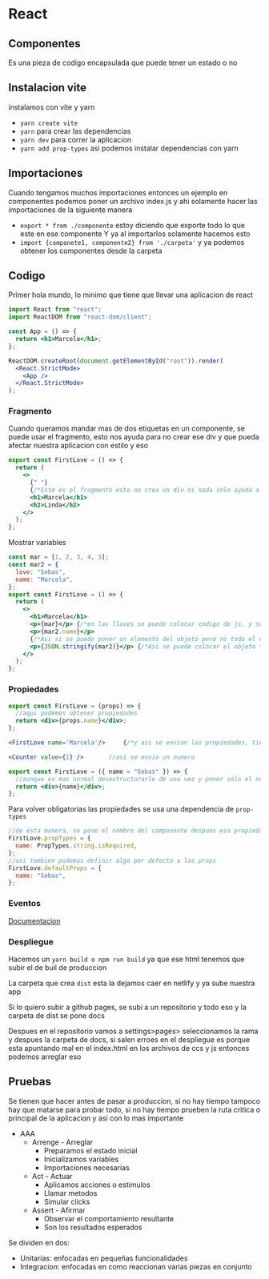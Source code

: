 # React

## Componentes

Es una pieza de codigo encapsulada que puede tener un estado o no

## Instalacion vite

instalamos con vite y yarn

- `yarn create vite`
- `yarn` para crear las dependencias
- `yarn dev` para correr la aplicacion
- `yarn add prop-types` asi podemos instalar dependencias con yarn

## Importaciones

Cuando tengamos muchos importaciones entonces un ejemplo en componentes podemos poner un archivo index.js y ahi solamente hacer las importaciones de la siguiente manera

- `export * from ./componente` estoy diciendo que exporte todo lo que este en ese componente
  Y ya al importarlos solamente hacemos esto
- `import {componete1, componente2} from './carpeta'` y ya podemos obtener los componentes desde la carpeta

## Codigo

Primer hola mundo, lo minimo que tiene que llevar una aplicacion de react

```jsx
import React from "react";
import ReactDOM from "react-dom/client";

const App = () => {
  return <h1>Marcela</h1>;
};

ReactDOM.createRoot(document.getElementById("root")).render(
  <React.StrictMode>
    <App />
  </React.StrictMode>
);
```

### Fragmento

Cuando queramos mandar mas de dos etiquetas en un componente, se puede usar el fragmento, esto nos ayuda para no crear ese div y que pueda afectar nuestra aplicacion con estilo y eso

```jsx
export const FirstLove = () => {
  return (
    <>
      {" "}
      {/*Este es el fragmento esto no crea un div ni nada solo ayuda a agrupar*/}
      <h1>Marcela</h1>
      <h2>Linda</h2>
    </>
  );
};
```

Mostrar variables

```jsx
const mar = [1, 2, 3, 4, 5];
const mar2 = {
  love: "Sebas",
  name: "Marcela",
};
export const FirstLove = () => {
  return (
    <>
      <h1>Marcela</h1>
      <p>{mar}</p> {/*en las llaves se puede colocar codigo de js, y se puede renderisar arreglos pero no objetos */}
      <p>{mar2.name}</p>
      {/*Asi si se puede poner un elemento del objeto pero no todo el objeto */}
      <p>{JSON.stringify(mar2)}</p> {/*Asi se puede colocar el objeto */}
    </>
  );
};
```

### Propiedades

```jsx
export const FirstLove = (props) => {
  //aqui podemos obtener propiedades
  return <div>{props.name}</div>;
};
```

```jsx
<FirstLove name='Marcela'/>     {/*y asi se envian las propiedades, tienen que tener el mismo nombre del que las pongamos*/}

<Counter value={1} />       //asi se envia un numero

```

```jsx
export const FirstLove = ({ name = "Sebas" }) => {
  //aunque es mas normal desestructurarlo de una vez y poner solo el nombre, igual se envia como el nombre, tambien le podemos agregar por defecto algo a las propiedades
  return <div>{name}</div>;
};
```

Para volver obligatorias las propiedades se usa una dependencia de `prop-types`

```jsx
//de esta manera, se pone el nombre del componente despues esa propiedad y un objeto con el nombre de las propiedades y despues lo que importamos y despues el tipo de dato y si es requerido
FirstLove.propTypes = {
  name: PropTypes.string.isRequired,
};
//asi tambien podemos definir algo por defecto a las props
FirstLove.defaultProps = {
  name: "Sebas",
};
```

### Eventos

[Documentacion](https://es.legacy.reactjs.org/docs/events.html)

### Despliegue

Hacemos un `yarn build o npm run build` ya que ese html tenemos que subir el de buil de produccion

La carpeta que crea `dist` esta la dejamos caer en netlify y ya sube nuestra app

Si lo quiero subir a github pages, se subi a un repositorio y todo eso y la carpeta de dist se pone docs

Despues en el repositorio vamos a settings>pages> seleccionamos la rama y despues la carpeta de docs, si salen erroes en el despliegue es porque esta apuntando mal en el index.html en los archivos de ccs y js entonces podemos arreglar eso

## Pruebas

Se tienen que hacer antes de pasar a produccion, si no hay tiempo tampoco hay que matarse para probar todo, si no hay tiempo prueben la ruta critica o principal de la aplicacion y asi con lo mas importante

- AAA
  - Arrenge - Arreglar
    - Preparamos el estado inicial
    - Inicializamos variables
    - Importaciones necesarias
  - Act - Actuar
    - Aplicamos acciones o estimulos
    - Llamar metodos
    - Simular clicks
  - Assert - Afirmar
    - Observar el comportamiento resultante
    - Son los resultados esperados

Se dividen en dos:

- Unitarias: enfocadas en pequeñas funcionalidades
- Integracion: enfocadas en como reaccionan varias piezas en conjunto
